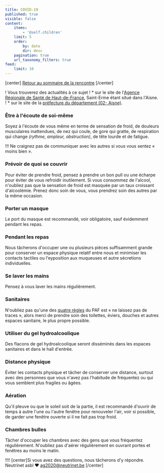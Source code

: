 ```yaml
---
title: COVID-19
published: true
visible: false
content:
    items:
        - '@self.children'
    limit: 5
    order:
        by: date
        dir: desc
    pagination: true
    url_taxonomy_filters: true
feed:
    limit: 10
---
```


[center]
[Retour au sommaire de la rencontre](/rencontre-ffdn-2020?classes=btn,btn-primary) 
[/center]

! Vous trouverez des actualités à ce sujet 
! * sur le site de l'[Agence Régionale de Santé de Haut-de-France](https://www.hauts-de-france.ars.sante.fr/), Saint-Erme étant situé dans l'Aisne.
! * sur le site de la [préfecture du département (02- Aisne)](https://www.aisne.gouv.fr/Actualites/COVID-19-point-sur-la-situation-dans-l-Aisne).

### Être à l'écoute de soi-même

Soyez à l'écoute de vous même en terme de sensation de froid, de douleurs musculaires inattendues, de nez qui coule, de gore qui gratte, de respiration qui change *(rythme, ampleur, obstruction)*, de tête lourde et de fatigue.

!!! Ne craignez pas de communiquer avec les autres si vous vous sentez « moins bien ».

### Prévoir de quoi se couvrir

Pour éviter de prendre froid, pensez à prendre un bon pull ou une écharpe pour éviter de vous refroidir inutilement.  Si vous consommez de l'alcool, n'oubliez pas que la sensation de froid est masquée par un taux croissant d'alcoolémie. Prenez donc soin de vous, vous prendrez soin des autres par la même occasion.

### Porter un masque

Le port du masque est recommandé, voir obligatoire, sauf évidemment pendant les repas.

### Pendant les repas

Nous tâcherons d'occuper une ou plusieurs pièces suffisamment grande pour conserver un espace physique relatif entre nous et minimiser les contacts tactiles ou l'eyposition aux muqueuses et autre sécretions individuelles.

### Se laver les mains

Pensez à vous laver les mains régulièrement.

### Sanitaires

N'oubliez pas qu'une des [quatre règles](/rencontre-ffdn-2020/paf/introduction#4rules) du PAF est « ne laissez pas de traces », alors merci de prendre soin des toilettes, éviers, douches et autres espaces sanitaire, le plus propre possible.

### Utiliser du gel hydroalcoolique

Des flacons de gel hydroalcoolique seront disséminés dans les espaces sanitaires et dans le hall d'entrée.

### Distance physique

Éviter les contacts physique et tâcher de conserver une distance, surtout avec des personnes que vous n'avez pas l'habitude de fréquentez ou qui vous semblent plus fragiles ou âgées.

### Aération

Qu'il pleuve ou que le soleil soit de la partie, il est recommandé d'ouvrir de temps à autre l'une ou l'autre fenêtre pour renouveler l'air, voir si possible, de garder une fenêtre ouverte si il ne fait pas trop froid.

### Chambres bulles

Tâcher d'occuper les chambres avec des gens que vous fréquentez régulièrement.  N'oubliez pas d'aérer régulièrement en ouvrant portes et fenêtres au moins le matin.

!!!! [center]Si vous avez des questions, nous tâcherons d'y répondre.</br>Neutrinet asbl ♥ <a href="mailto:ag2020@neutrinet.be?subject=[AGFFDN2020] covid19&body=Étant passé par la page covid19, j'ai l'une ou l'autre question remarque ou commentaire.%0D%0A%0D%0A%0D%0A">ag2020@neutrinet.be</a> [/center]

